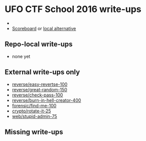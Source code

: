 # UFO CTF School 2016 write-ups

* <TODO>
* [Scoreboard](TODO) or [local alternative](TODOLOCAL)

## Repo-local write-ups

* none yet

## External write-ups only

* [reverse/easy-revertse-100](reverse/easy-revertse-100)
* [reverse/great-random-150](reverse/great-random-150)
* [reverse/check-pass-100](reverse/check-pass-100)
* [reverse/burn-in-hell-creator-400](reverse/burn-in-hell-creator-400)
* [forensic/find-me-100](forensic/find-me-100)
* [crypto/rotate-it-25](crypto/rotate-it-25)
* [web/stupid-admin-75](web/stupid-admin-75)

## Missing write-ups
